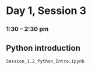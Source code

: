 # Day 1, Session 3
### 1:30 – 2:30 pm

## Python introduction


`Session_1.2_Python_Intro.ipynb`

<!-- go through these together -->
